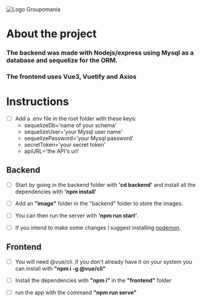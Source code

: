 ![Logo Groupomania](https://i.imgur.com/tfpHT0Z.png)

# About the project

### The backend was made with **Nodejs/express** using **Mysql** as a database and **sequelize** for the ORM.
### The frontend uses Vue3, Vuetify and Axios

# Instructions

- [ ] Add a .env file in the root folder with these keys:
  - sequelizeDb='name of your schema'
  - sequelizeUser='your Mysql user name'
  - sequelizePassword='your Mysql password'
  - secretToken='your secret token'
  - apiURL='the API's url'

## Backend

- [ ] Start by going in the backend folder with **'cd backend'** and install all the dependencies with **'npm install'**
 
- [ ] Add an **"image"** folder in the "backend" folder to store the images.

- [ ] You can then run the server with **'npm run start'**. 

- [ ] If you intend to make some changes I suggest installing [nodemon](https://www.npmjs.com/package/nodemon).

## Frontend

- [ ] You will need @vue/cli. if you don't already have it on your system you can install with **"npm i -g @vue/cli"**

- [ ] Install the dependencies with **"npm i"** in the **"frontend"** folder

- [ ] run the app with the command **"npm run serve"**
